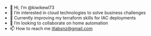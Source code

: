 - 👋 Hi, I’m @kiwikewl73
- 👀 I’m interested in cloud technologies to solve business challenges
- 🌱 Currently improving my terraform skills for IAC deployments
- 💞️ I’m looking to collaborate on home automation
- 📫 How to reach me itlabsnz@gmail.com

<!---
kiwikewl73/kiwikewl73 is a ✨ special ✨ repository because its `README.md` (this file) appears on your GitHub profile.
You can click the Preview link to take a look at your changes.
--->
